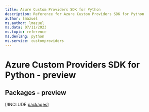 ```yaml
---
title: Azure Custom Providers SDK for Python
description: Reference for Azure Custom Providers SDK for Python
author: lmazuel
ms.author: lmazuel
ms.data: 07/11/2023
ms.topic: reference
ms.devlang: python
ms.service: customproviders
---
```

# Azure Custom Providers SDK for Python - preview
## Packages - preview
[!INCLUDE [packages](custom-providers-index.md)]
